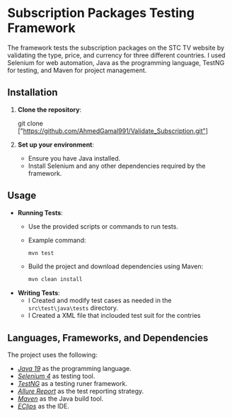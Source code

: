 # Subscription Packages Testing Framework

The framework tests the subscription packages on the STC TV website by validating the type, price, and currency for three different countries. I used Selenium for web automation, Java as the programming language, TestNG for testing, and Maven for project management.


## Installation

1. **Clone the repository**:

    git clone ["https://github.com/AhmedGamal991/Validate_Subscription.git"]
   


3. **Set up your environment**:
    - Ensure you have Java installed.
    - Install Selenium and any other dependencies required by the framework.

## Usage

- **Running Tests**:
    - Use the provided scripts or commands to run tests.
    - Example command:
        ```bash
        mvn test
   
    - Build the project and download dependencies using Maven:

        ```bash
        mvn clean install
- **Writing Tests**:
    - I Created and modify test cases as needed in the `src\test\java\tests` directory.
    - I Created a XML file that inclouded test suit for the contries 


## Languages, Frameworks, and Dependencies
The project uses the following:
- *[Java 19](https://openjdk.java.net/projects/jdk/11/)* as the programming language.
- *[Selenium 4]()* as testing tool.
- *[TestNG]()* as a testing runer framework.
- *[Allure Report](https://qameta.io/allure-report/)* as the test reporting strategy.
- *[Maven]()* as the Java build tool.
- *[EClips]()* as the IDE.


